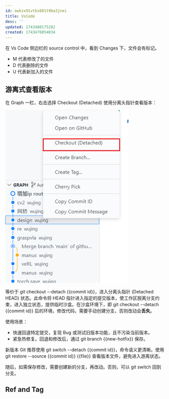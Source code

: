 ```yaml
---
id: owkzx91vtbs601t9ba3jnei
title: VsCode
desc: ''
updated: 1743480175282
created: 1743476054834
---
```


在 Vs Code 侧边栏的 source control 中，看到 Changes 下，文件会有标记。
- M 代表修改了的文件
- D 代表删除的文件
- U 代表新加入的文件

## 游离式查看版本

在 Graph 一栏，右击选择 Checkout (Detached) 使用分离头指针查看版本：

![checkout_detach](assets/images/utils.git.VsCode/checkout_detach.png)

等价于 git checkout --detach {{commit id}}，进入分离头指针 (Detached HEAD) 状态。此命令将 HEAD 指针进入指定的提交版本，使工作区脱离分支约束，进入独立状态，提供临时沙盒。在沙盒环境下，即 git checkout --detach {{commit id}} 后的环境，修改代码，需要手动创建分支，否则改动会**丢失**。

使用场景：
- 快速回退特定提交，复现 Bug 或测试旧版本功能，且不污染当前版本。
- 紧急热修复。回退和修改后，通过 git branch {{new-hotfix}} 保存。

新版本 Git 推荐使用 git switch --detach {{commit id}}，命令语义更清晰。使用 git restore --source {{commit id}} {{file}} 查看版本文件，避免进入游离状态。

随后，如需保存修改，需要创建新的分支，再改动。否则，可以 git switch 回到分支。

## Ref and Tag